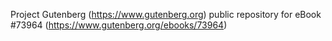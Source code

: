 Project Gutenberg (https://www.gutenberg.org) public repository for eBook #73964 (https://www.gutenberg.org/ebooks/73964)
